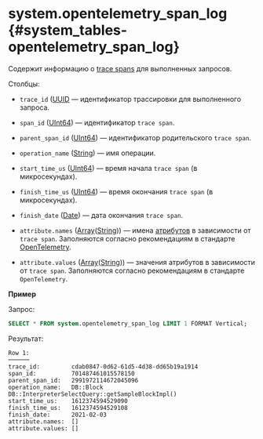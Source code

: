 # system.opentelemetry_span_log {#system_tables-opentelemetry_span_log}

Содержит информацию о [trace spans](https://opentracing.io/docs/overview/spans/) для выполненных запросов.

Столбцы:

-   `trace_id` ([UUID](../../sql-reference/data-types/uuid.md) — идентификатор трассировки для выполненного запроса.

-   `span_id` ([UInt64](../../sql-reference/data-types/int-uint.md)) — идентификатор `trace span`.

-   `parent_span_id` ([UInt64](../../sql-reference/data-types/int-uint.md)) — идентификатор родительского `trace span`.

-   `operation_name` ([String](../../sql-reference/data-types/string.md)) — имя операции.

-   `start_time_us` ([UInt64](../../sql-reference/data-types/int-uint.md)) — время начала `trace span` (в микросекундах).

-   `finish_time_us` ([UInt64](../../sql-reference/data-types/int-uint.md)) — время окончания `trace span` (в микросекундах).

-   `finish_date` ([Date](../../sql-reference/data-types/date.md)) — дата окончания `trace span`.

-   `attribute.names` ([Array](../../sql-reference/data-types/array.md)([String](../../sql-reference/data-types/string.md))) — имена [атрибутов](https://opentelemetry.io/docs/go/instrumentation/#attributes) в зависимости от `trace span`. Заполняются согласно рекомендациям в стандарте [OpenTelemetry](https://opentelemetry.io/).

-   `attribute.values` ([Array](../../sql-reference/data-types/array.md)([String](../../sql-reference/data-types/string.md))) — значения атрибутов в зависимости от `trace span`. Заполняются согласно рекомендациям в стандарте `OpenTelemetry`.

**Пример**

Запрос:

``` sql
SELECT * FROM system.opentelemetry_span_log LIMIT 1 FORMAT Vertical;
```

Результат:

``` text
Row 1:
──────
trace_id:         cdab0847-0d62-61d5-4d38-dd65b19a1914
span_id:          701487461015578150
parent_span_id:   2991972114672045096
operation_name:   DB::Block DB::InterpreterSelectQuery::getSampleBlockImpl()
start_time_us:    1612374594529090
finish_time_us:   1612374594529108
finish_date:      2021-02-03
attribute.names:  []
attribute.values: []
```

